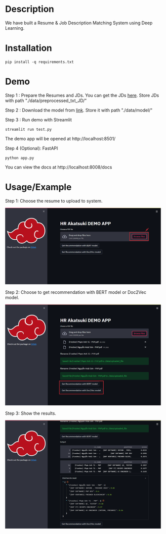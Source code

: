 # Description
We have built a Resume & Job Description Matching System using Deep Learning.

# Installation

```shell
pip install -q requirements.txt
```

# Demo

Step 1 : Prepare the Resumes and JDs. You can get the JDs [here](https://drive.google.com/drive/folders/12YDeelF66Qg6Im7aRHNq6C-ef1oGiZY5?usp=sharing). Store JDs with path "./data/preprocessed_txt_JD/" 

Step 2 : Download the model from [link](https://drive.google.com/drive/folders/1pbTHnXARHGSiMDWbSwrYkDyhByOuVBM7?usp=sharing). Store it with path "./data/model/"

Step 3 : Run demo with Streamlit

```shell 
streamlit run test.py
```

The demo app will be opened at http://localhost:8501/

Step 4 (Optional): FastAPI 

```shell
python app.py
```

You can view the docs at http://localhost:8008/docs

# Usage/Example
Step 1: Choose the resume to upload to system.

![img.png](./image/img.png)

Step 2: Choose to get recommendation with BERT model or Doc2Vec model.

![img2.png](./image/img2.png)

Step 3: Show the results.

![img3.png](./image/img3.png)